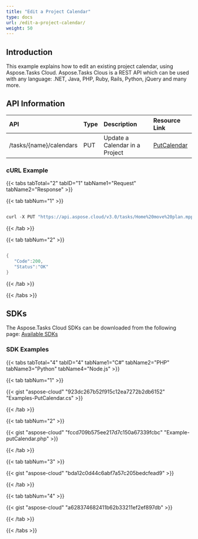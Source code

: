 ```yaml
---
title: "Edit a Project Calendar"
type: docs
url: /edit-a-project-calendar/
weight: 50
---
```


## **Introduction**
This example explains how to edit an existing project calendar, using Aspose.Tasks Cloud. Aspose.Tasks Clous is a REST API which can be used with any language: .NET, Java, PHP, Ruby, Rails, Python, jQuery and many more.
## **API Information**

|**API**|**Type**|**Description**|**Resource Link**|
| :- | :- | :- | :- |
|/tasks/{name}/calendars|PUT|Update a Calendar in a Project|[PutCalendar](https://apireference.aspose.cloud/tasks/#/TasksCalendar/PutCalendar)|

### **cURL Example**
{{< tabs tabTotal="2" tabID="1" tabName1="Request" tabName2="Response" >}}

{{< tab tabNum="1" >}}

```java

curl -X PUT "https://api.aspose.cloud/v3.0/tasks/Home%20move%20plan.mpp/calendars?calendarUid=1" -H "accept: application/json" -H "Content-Type: application/json" -d "{ \"Name\": \"standard\", \"Uid\": 1, \"Days\": [ { \"DayWorking\": true, \"DayType\":\"Monday\", \"FromDate\": \"2019-08-13T22:17:33.805Z\", \"ToDate\": \"2019-08-13T22:17:33.805Z\", \"WorkingTimes\": [ { \"FromTime\": \"2019-08-13T22:17:33.805Z\", \"ToTime\": \"2019-08-13T22:17:33.805Z\" } ] } ], \"IsBaseCalendar\": true, \"IsBaselineCalendar\": true}"

```

{{< /tab >}}

{{< tab tabNum="2" >}}

```java

{
   "Code":200,
   "Status":"OK"
}

```

{{< /tab >}}

{{< /tabs >}}
## **SDKs**
The Aspose.Tasks Cloud SDKs can be downloaded from the following page: [Available SDKs](/tasks/available-sdks/)
### **SDK Examples**
{{< tabs tabTotal="4" tabID="4" tabName1="C#" tabName2="PHP" tabName3="Python" tabName4="Node.js" >}}

{{< tab tabNum="1" >}}

{{< gist "aspose-cloud" "923dc267b52f915c12ea7272b2db6152" "Examples-PutCalendar.cs" >}}

{{< /tab >}}

{{< tab tabNum="2" >}}

{{< gist "aspose-cloud" "fccd709b575ee217d7c150a67339fcbc" "Example-putCalendar.php" >}}

{{< /tab >}}

{{< tab tabNum="3" >}}

{{< gist "aspose-cloud" "bda12c0d44c6abf7a57c205bedcfead9" >}}

{{< /tab >}}

{{< tab tabNum="4" >}}

{{< gist "aspose-cloud" "a628374682411b62b33211ef2ef897db" >}}

{{< /tab >}}

{{< /tabs >}}
